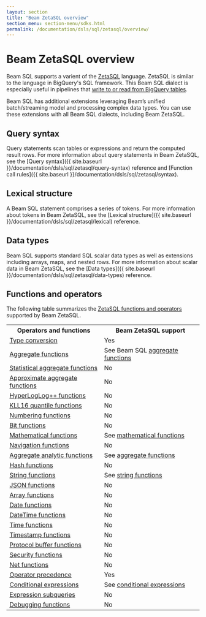 ```yaml
---
layout: section
title: "Beam ZetaSQL overview"
section_menu: section-menu/sdks.html
permalink: /documentation/dsls/sql/zetasql/overview/
---
```

<!--
Licensed under the Apache License, Version 2.0 (the "License");
you may not use this file except in compliance with the License.
You may obtain a copy of the License at

http://www.apache.org/licenses/LICENSE-2.0

Unless required by applicable law or agreed to in writing, software
distributed under the License is distributed on an "AS IS" BASIS,
WITHOUT WARRANTIES OR CONDITIONS OF ANY KIND, either express or implied.
See the License for the specific language governing permissions and
limitations under the License.
-->
# Beam ZetaSQL overview
Beam SQL supports a varient of the [ZetaSQL](https://github.com/google/zetasql) language. ZetaSQL is similar to the language in BigQuery's SQL framework. This Beam SQL dialect is especially useful in pipelines that [write to or read from BigQuery tables](https://beam.apache.org/releases/javadoc/current/org/apache/beam/sdk/io/gcp/bigquery/BigQueryIO.html).

Beam SQL has additional extensions leveraging Beam’s unified batch/streaming model and processing complex data types. You can use these extensions with all Beam SQL dialects, including Beam ZetaSQL.

## Query syntax
Query statements scan tables or expressions and return the computed result rows. For more information about query statements in Beam ZetaSQL, see the [Query syntax]({{ site.baseurl
}}/documentation/dsls/sql/zetasql/query-syntax) reference and [Function call rules]({{ site.baseurl
}}/documentation/dsls/sql/zetasql/syntax).

## Lexical structure 
A Beam SQL statement comprises a series of tokens. For more information about tokens in Beam ZetaSQL, see the [Lexical structure]({{ site.baseurl
}}/documentation/dsls/sql/zetasql/lexical) reference.

## Data types
Beam SQL supports standard SQL scalar data types as well as extensions including arrays, maps, and nested rows. For more information about scalar data in Beam ZetaSQL, see the [Data types]({{ site.baseurl }}/documentation/dsls/sql/zetasql/data-types) reference.

## Functions and operators
The following table summarizes the [ZetaSQL functions and operators](https://github.com/google/zetasql/blob/master/docs/functions-and-operators.md) supported by Beam ZetaSQL.
<table class="table-bordered table-striped">
  <tr><th>Operators and functions</th><th>Beam ZetaSQL support</th></tr>
  <tr><td><a href="https://github.com/google/zetasql/blob/master/docs/conversion_rules.md">Type conversion</a></td><td>Yes</td></tr>
  <tr><td><a href="https://github.com/google/zetasql/blob/master/docs/aggregate_functions.md">Aggregate functions</a></td><td>See Beam SQL <a href="{{ site.baseurl }}/documentation/dsls/sql/zetasql/aggregate-functions">aggregate functions</a></td></tr>
  <tr><td><a href="https://github.com/google/zetasql/blob/master/docs/statistical_aggregate_functions.md">Statistical aggregate functions</a></td><td>No</td></tr>
  <tr><td><a href="https://github.com/google/zetasql/blob/master/docs/approximate_aggregate_functions.md">Approximate aggregate functions</a></td><td>No</td></tr>
  <tr><td><a href="https://github.com/google/zetasql/blob/master/docs/hll_functions.md">HyperLogLog++ functions</a></td><td>No</td></tr>  
  <tr><td><a href="https://github.com/google/zetasql/blob/master/docs/functions-and-operators.md#kll16-quantile-functions">KLL16 quantile functions</a></td><td>No</td></tr>
  <tr><td><a href="https://github.com/google/zetasql/blob/master/docs/numbering_functions.md">Numbering functions</a></td><td>No</td></tr>
  <tr><td><a href="https://github.com/google/zetasql/blob/master/docs/bit_functions.md">Bit functions</a></td><td>No</td></tr>
  <tr><td><a href="https://github.com/google/zetasql/blob/master/docs/mathematical_functions.md">Mathematical functions</a></td><td>See <a href="{{ site.baseurl }}/documentation/dsls/sql/zetasql/math-functions">mathematical functions</a></td></tr>
  <tr><td><a href="https://github.com/google/zetasql/blob/master/docs/navigation_functions.md">Navigation functions</a></td><td>No</td></tr>
  <tr><td><a href="https://github.com/google/zetasql/blob/master/docs/aggregate_analytic_functions.md">Aggregate analytic functions</a></td><td>See <a href="{{ site.baseurl }}/documentation/dsls/sql/zetasql/aggregate-functions">aggregate functions</a></td></tr>
  <tr><td><a href="https://github.com/google/zetasql/blob/master/docs/hash_functions.md">Hash functions</a></td><td>No</td></tr>
  <tr><td><a href="https://github.com/google/zetasql/blob/master/docs/string_functions.md">String functions</a></td><td>See <a href="{{ site.baseurl }}/documentation/dsls/sql/zetasql/string-functions">string functions</a></td></tr>
  <tr><td><a href="https://github.com/google/zetasql/blob/master/docs/json_functions.md">JSON functions</a></td><td>No</td></tr> 
  <tr><td><a href="https://github.com/google/zetasql/blob/master/docs/array_functions.md">Array functions</a></td><td>No</td></tr>
  <tr><td><a href="https://github.com/google/zetasql/blob/master/docs/date_functions.md">Date functions</a></td><td>No</td></tr>
  <tr><td><a href="https://github.com/google/zetasql/blob/master/docs/datetime_functions.md">DateTime functions</a></td><td>No</td></tr>
  <tr><td><a href="https://github.com/google/zetasql/blob/master/docs/time_functions.md">Time functions</a></td><td>No</td></tr>
  <tr><td><a href="https://github.com/google/zetasql/blob/master/docs/timestamp_functions.md">Timestamp functions</a></td><td>No</td></tr>
  <tr><td><a href="https://github.com/google/zetasql/blob/master/docs/protocol-buffers.md">Protocol buffer functions</a></td><td>No</td></tr>
  <tr><td><a href="https://github.com/google/zetasql/blob/master/docs/security_functions.md">Security functions</a></td><td>No</td></tr>
  <tr><td><a href="https://github.com/google/zetasql/blob/master/docs/net_functions.md">Net functions</a></td><td>No</td></tr>
  <tr><td><a href="https://github.com/google/zetasql/blob/master/docs/operators.md">Operator precedence</a></td><td>Yes</td></tr>
  <tr><td><a href="">Conditional expressions</a></td><td>See <a href="{{ site.baseurl }}/documentation/dsls/sql/zetasql/conditional-expressions">conditional expressions</a></td></tr>
  <tr><td><a href="https://github.com/google/zetasql/blob/master/docs/expression_subqueries.md">Expression subqueries</a></td><td>No</td></tr>
  <tr><td><a href="https://github.com/google/zetasql/blob/master/docs/debugging_functions.md">Debugging functions</a></td><td>No</td></tr>
</table>